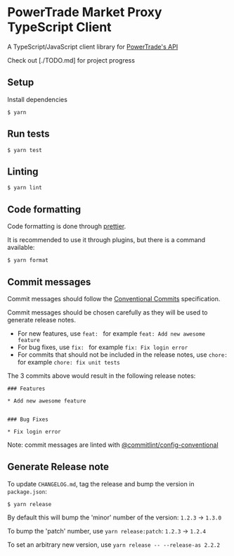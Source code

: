 # PowerTrade Market Proxy TypeScript Client

A TypeScript/JavaScript client library for [PowerTrade's API](https://api-docs-5180b.web.app/)

Check out [./TODO.md] for project progress

## Setup

Install dependencies

```
$ yarn
```

## Run tests

```
$ yarn test
```

## Linting

```
$ yarn lint
```

## Code formatting

Code formatting is done through [prettier](https://prettier.io/).

It is recommended to use it through plugins, but there is a command available:

```
$ yarn format
```

## Commit messages

Commit messages should follow the [Conventional Commits](https://www.conventionalcommits.org/en/v1.0.0/) specification.

Commit messages should be chosen carefully as they will be used to generate release notes.

- For new features, use `feat: ` for example `feat: Add new awesome feature`
- For bug fixes, use `fix: ` for example `fix: Fix login error`
- For commits that should not be included in the release notes, use `chore: ` for example `chore: fix unit tests`

The 3 commits above would result in the following release notes:

```
### Features

* Add new awesome feature


### Bug Fixes

* Fix login error
```

Note: commit messages are linted with [@commitlint/config-conventional](https://github.com/conventional-changelog/commitlint/tree/master/%40commitlint/config-conventional)

## Generate Release note

To update `CHANGELOG.md`, tag the release and bump the version in `package.json`:

```
$ yarn release
```

By default this will bump the 'minor' number of the version: `1.2.3` -> `1.3.0`

To bump the 'patch' number, use `yarn release:patch`: `1.2.3` -> `1.2.4`

To set an arbitrary new version, use `yarn release -- --release-as 2.2.2`
